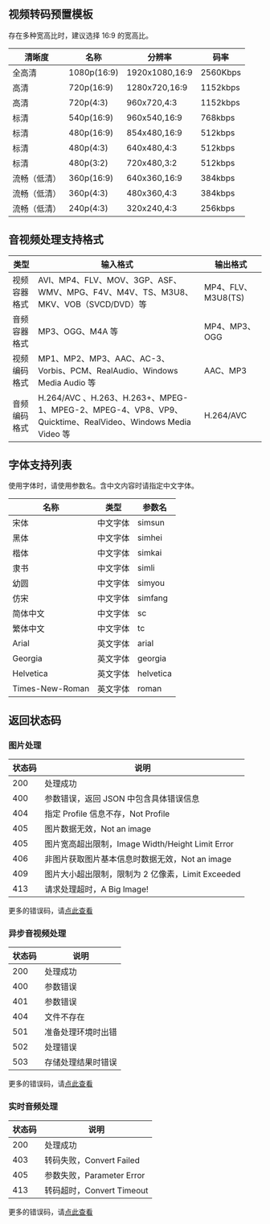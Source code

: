 ## 视频转码预置模板

存在多种宽高比时，建议选择 16:9 的宽高比。

|  清晰度     |   名称             |    分辨率             |       码率     |
|------------|-------------------|---------------------|--------------|
| 全高清      |   1080p(16:9)     |  1920x1080,16:9     |  2560Kbps    |
| 高清        |   720p(16:9)      |  1280x720,16:9      |  1152kbps    |
| 高清        |   720p(4:3)       |   960x720,4:3       |  1152kbps    |
| 标清        |   540p(16:9)      |  960x540,16:9       |   768kbps    |
| 标清        |   480p(16:9)      |  854x480,16:9       |   512kbps    |
| 标清        |   480p(4:3)       |  640x480,4:3        |   512kbps    |
| 标清        |   480p(3:2)       |  720x480,3:2        |   512kbps    |
| 流畅（低清）  |  360p(16:9)       |  640x360,16:9       |   384kbps    |
| 流畅（低清）  |  360p(4:3)        |  480x360,4:3        |   384kbps    |
| 流畅（低清）  |  240p(4:3)        |  320x240,4:3        |   256kbps    |


## 音视频处理支持格式

|  类型      |       输入格式       |    输出格式       |
|------------|----------------------|-------------------|
| 视频容器格式 | AVI、MP4、FLV、MOV、3GP、ASF、WMV、MPG、F4V、M4V、TS、M3U8、MKV、VOB（SVCD/DVD）等 | MP4、FLV、M3U8(TS) | 
| 音频容器格式 | MP3、OGG、M4A 等 | MP4、MP3、OGG |
| 视频编码格式 | MP1、MP2、MP3、AAC、AC-3、Vorbis、PCM、RealAudio、Windows Media Audio 等 | AAC、MP3 |
| 音频编码格式 | H.264/AVC 、H.263、H.263+、MPEG-1、MPEG-2、MPEG-4、VP8、VP9、Quicktime、RealVideo、Windows Media Video 等 | H.264/AVC |



## 字体支持列表

使用字体时，请使用参数名。含中文内容时请指定中文字体。

|  名称             |   类型        |    参数名   |
|------------------|------------- |-------------|
| 宋体              |   中文字体    | simsun      |
| 黑体              |   中文字体    | simhei      |
| 楷体              |   中文字体    | simkai      |
| 隶书              |   中文字体    | simli       |
| 幼圆              |   中文字体    | simyou      |
| 仿宋              |   中文字体    | simfang     |
| 简体中文           |   中文字体    | sc          |
| 繁体中文           |   中文字体    | tc          |
| Arial            |   英文字体    | arial       |
| Georgia          |   英文字体    | georgia     |
| Helvetica        |   英文字体    | helvetica   |
| Times-New-Roman  |   英文字体    | roman       |


## 返回状态码

### 图片处理

|  状态码      |   说明        |
|-------------|------------- |
| 200         |  处理成功    |
| 400         |  参数错误，返回 JSON 中包含具体错误信息    |
| 404         |  指定 Profile 信息不存，Not Profile    |
| 405         |  图片数据无效，Not an image    |
| 405         |  图片宽高超出限制，Image Width/Height Limit Error    |
| 406         |  非图片获取图片基本信息时数据无效，Not an image    |
| 409         |  图片大小超出限制，限制为 2 亿像素，Limit Exceeded    |
| 413         |  请求处理超时，A Big Image!    |

更多的错误码，请[点此查看](/api/errno/#api)

### 异步音视频处理

|  状态码      |   说明        |
|-------------|------------- |
| 200         |  处理成功    |
| 400         |  参数错误    |
| 401         |  参数错误    |
| 404         |  文件不存在    |
| 501         |  准备处理环境时出错    |
| 502         |  处理错误    |
| 503         |  存储处理结果时错误    |


更多的错误码，请[点此查看](/api/errno/#api)

### 实时音频处理

|  状态码      |   说明        |
|-------------|------------- |
| 200         |  处理成功    |
| 403         |  转码失败，Convert Failed    |
| 405         |  参数失败，Parameter Error    |
| 413         |  转码超时，Convert Timeout    |

更多的错误码，请[点此查看](/api/errno/#api)
